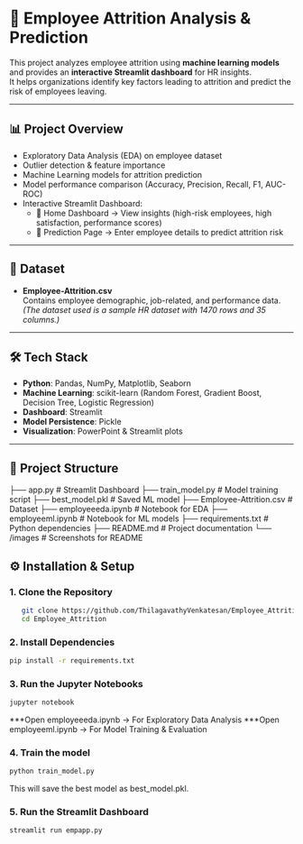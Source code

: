 # 🚀 Employee Attrition Analysis & Prediction

This project analyzes employee attrition using **machine learning models** and provides an **interactive Streamlit dashboard** for HR insights.  
It helps organizations identify key factors leading to attrition and predict the risk of employees leaving.

---

## 📊 Project Overview

- Exploratory Data Analysis (EDA) on employee dataset
- Outlier detection & feature importance
- Machine Learning models for attrition prediction
- Model performance comparison (Accuracy, Precision, Recall, F1, AUC-ROC)
- Interactive Streamlit Dashboard:
  - 📌 Home Dashboard → View insights (high-risk employees, high satisfaction, performance scores)
  - 📌 Prediction Page → Enter employee details to predict attrition risk

---

## 📂 Dataset

- **Employee-Attrition.csv**  
  Contains employee demographic, job-related, and performance data.  
  *(The dataset used is a sample HR dataset with 1470 rows and 35 columns.)*

---

## 🛠️ Tech Stack

- **Python**: Pandas, NumPy, Matplotlib, Seaborn  
- **Machine Learning**: scikit-learn (Random Forest, Gradient Boost, Decision Tree, Logistic Regression)  
- **Dashboard**: Streamlit  
- **Model Persistence**: Pickle  
- **Visualization**: PowerPoint & Streamlit plots  

---

## 📑 Project Structure

├── app.py                            # Streamlit Dashboard
├── train_model.py                    # Model training script
├── best_model.pkl                    # Saved ML model
├── Employee-Attrition.csv            # Dataset
├── employeeeda.ipynb                 # Notebook for EDA
├── employeeml.ipynb                  # Notebook for ML models
├── requirements.txt                  # Python dependencies
├── README.md                         # Project documentation
└── /images                           # Screenshots for README


## ⚙️ Installation & Setup

### 1. Clone the Repository

```bash
   git clone https://github.com/ThilagavathyVenkatesan/Employee_Attrition.git
   cd Employee_Attrition
```


### 2. Install Dependencies

```bash
pip install -r requirements.txt
```

### 3. Run the Jupyter Notebooks

```bash
jupyter notebook
```
***Open employeeeda.ipynb → For Exploratory Data Analysis
***Open employeeml.ipynb → For Model Training & Evaluation

### 4. Train the model

```bash
python train_model.py
```
This will save the best model as best_model.pkl.


### 5. Run the Streamlit Dashboard

```bash
streamlit run empapp.py
```
